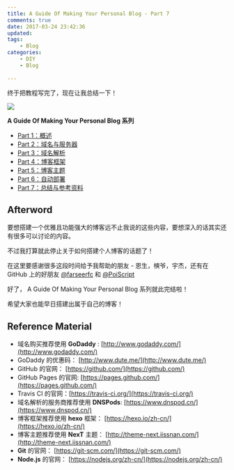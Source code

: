 ```yaml
---
title: A Guide Of Making Your Personal Blog - Part 7
comments: true
date: 2017-03-24 23:42:36
updated:
tags:
	- Blog
categories:
	- DIY
	- Blog
	
---
```


终于把教程写完了，现在让我总结一下！

<!-- more -->

![](http://ocjyq2lpl.bkt.clouddn.com/2017-03-06-blogging-SMB.png)

**A Guide Of Making Your Personal Blog 系列**

* [Part 1：概述](http://sketchk.xyz/2017/03/24/A-Guide-Of-Making-Your-Personal-Blog-Part-1/)
* [Part 2：域名与服务器](http://sketchk.xyz/2017/03/24/A-Guide-Of-Making-Your-Personal-Blog-Part-2/)
* [Part 3：域名解析](http://sketchk.xyz/2017/03/24/A-Guide-Of-Making-Your-Personal-Blog-Part-3/)
* [Part 4：博客框架](http://sketchk.xyz/2017/03/24/A-Guide-Of-Making-Your-Personal-Blog-Part-4/)
* [Part 5：博客主题](http://sketchk.xyz/2017/03/24/A-Guide-Of-Making-Your-Personal-Blog-Part-5/)
* [Part 6：自动部署](http://sketchk.xyz/2017/03/24/A-Guide-Of-Making-Your-Personal-Blog-Part-6/)
* [Part 7：总结与参考资料](http://sketchk.xyz/2017/03/24/A-Guide-Of-Making-Your-Personal-Blog-Part-7/)

## Afterword

要想搭建一个优雅且功能强大的博客远不止我说的这些内容，要想深入的话其实还有很多可以讨论的内容。

不过我打算就此停止关于如何搭建个人博客的话题了！

在这里要感谢很多这段时间给予我帮助的朋友 - 恩生，樉爷，宇杰，还有在 GitHub 上的好朋友 [@farseerfc](https://github.com/farseerfc) 和 [@PoiScript](https://github.com/PoiScript)

好了， A Guide Of Making Your Personal Blog 系列就此完结啦！

希望大家也能早日搭建出属于自己的博客！


## Reference Material

* 域名购买推荐使用 **GoDaddy** : [http://www.godaddy.com/](http://www.godaddy.com/)
* GoDaddy 的优惠码： [http://www.dute.me/](http://www.dute.me/)
* GitHub 的官网： [https://github.com/](https://github.com/)
* GitHub Pages 的官网: [https://pages.github.com/](https://pages.github.com/)
* Travis CI 的官网：[https://travis-ci.org/](https://travis-ci.org/)
* 域名解析的服务商推荐使用 **DNSPods**: [https://www.dnspod.cn/](https://www.dnspod.cn/)
* 博客框架推荐使用 **hexo** 框架： [https://hexo.io/zh-cn/](https://hexo.io/zh-cn/)
* 博客主题推荐使用 **NexT** 主题： [http://theme-next.iissnan.com/](http://theme-next.iissnan.com/)
* **Git** 的官网： [https://git-scm.com/](https://git-scm.com/)
* **Node.js** 的官网： [https://nodejs.org/zh-cn/](https://nodejs.org/zh-cn/)